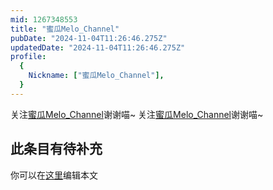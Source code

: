 ```yaml
---
mid: 1267348553
title: "蜜瓜Melo_Channel"
pubDate: "2024-11-04T11:26:46.275Z"
updatedDate: "2024-11-04T11:26:46.275Z"
profile:
  {
    Nickname: ["蜜瓜Melo_Channel"],
  }
---
```


关注[蜜瓜Melo_Channel](https://space.bilibili.com/1267348553)谢谢喵~ 关注[蜜瓜Melo_Channel](https://space.bilibili.com/1267348553)谢谢喵~

## 此条目有待补充
你可以在[这里](https://github.com/Yuhanawa/VTuber.ICU-Content/edit/master/v/蜜瓜Melo_Channel/index.md)编辑本文

